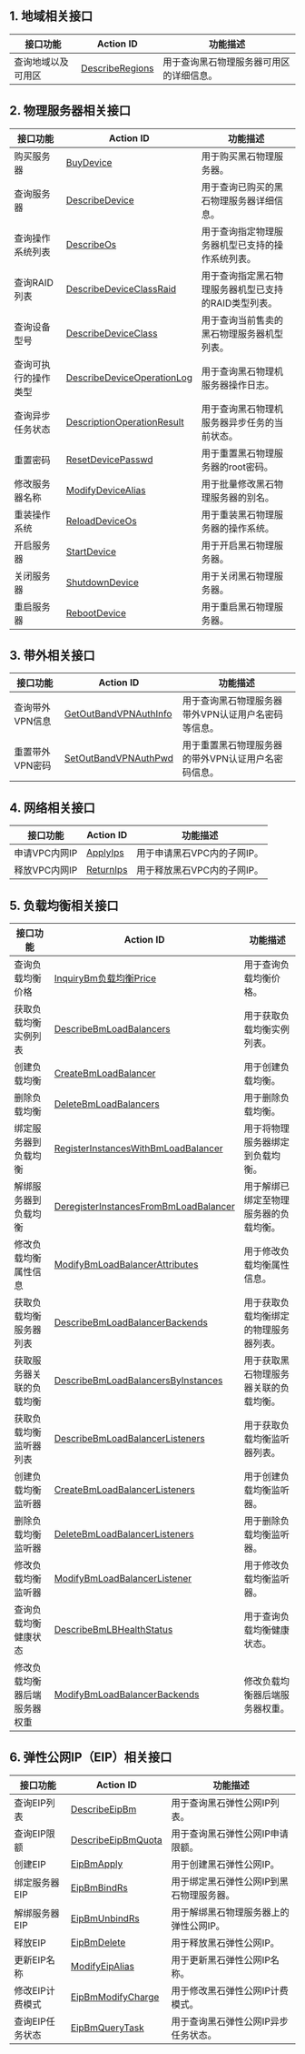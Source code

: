 
## 1. 地域相关接口
| 接口功能 | Action ID | 功能描述 |
|---------|---------|---------|
| 查询地域以及可用区 | [DescribeRegions]() | 用于查询黑石物理服务器可用区的详细信息。 |

## 2. 物理服务器相关接口
| 接口功能 | Action ID | 功能描述 |
|---------|---------|---------|
| 购买服务器 | [BuyDevice](/doc/api/456/6638) |  用于购买黑石物理服务器。 |
| 查询服务器 | [DescribeDevice]() | 用于查询已购买的黑石物理服务器详细信息。 |
| 查询操作系统列表 | [DescribeOs]() | 用于查询指定物理服务器机型已支持的操作系统列表。 |
| 查询RAID列表 | [DescribeDeviceClassRaid]() | 用于查询指定黑石物理服务器机型已支持的RAID类型列表。 |
| 查询设备型号 | [DescribeDeviceClass]() | 用于查询当前售卖的黑石物理服务器机型列表。 |
| 查询可执行的操作类型 | [DescribeDeviceOperationLog]() | 用于查询黑石物理机服务器操作日志。 |
| 查询异步任务状态 | [DescriptionOperationResult](/doc/api/456/6644) | 用于查询黑石物理机服务器异步任务的当前状态。 |
| 重置密码 | [ResetDevicePasswd](/doc/api/456/6641) | 用于重置黑石物理服务器的root密码。 |
| 修改服务器名称 | [ModifyDeviceAlias]() | 用于批量修改黑石物理服务器的别名。 |
| 重装操作系统 | [ReloadDeviceOs](/doc/api/456/6642) | 用于重装黑石物理服务器的操作系统。 |
| 开启服务器 | [StartDevice]() | 用于开启黑石物理服务器。 |
| 关闭服务器 | [ShutdownDevice](/doc/api/456/6639) | 用于关闭黑石物理服务器。 |
| 重启服务器 | [RebootDevice]() | 用于重启黑石物理服务器。 |

## 3. 带外相关接口
| 接口功能 | Action ID | 功能描述 |
|---------|---------|---------|
| 查询带外VPN信息 | [GetOutBandVPNAuthInfo]() |  用于查询黑石物理服务器带外VPN认证用户名密码等信息。 |
| 重置带外VPN密码 | [SetOutBandVPNAuthPwd]() | 用于重置黑石物理服务器的带外VPN认证用户名密码信息。 |

## 4. 网络相关接口
| 接口功能 | Action ID | 功能描述 |
|---------|---------|---------|
| 申请VPC内网IP | [ApplyIps]() | 用于申请黑石VPC内的子网IP。 |
| 释放VPC内网IP | [ReturnIps]() | 用于释放黑石VPC内的子网IP。 |

## 5. 负载均衡相关接口
| 接口功能 | Action ID | 功能描述 |
|---------|---------|---------|
| 查询负载均衡价格 | [InquiryBm负载均衡Price]() | 用于查询负载均衡价格。 |
| 获取负载均衡实例列表 | [DescribeBmLoadBalancers]() | 用于获取负载均衡实例列表。 |
| 创建负载均衡 | [CreateBmLoadBalancer]() | 用于创建负载均衡。 |
| 删除负载均衡 | [DeleteBmLoadBalancers]() | 用于删除负载均衡。 |
| 绑定服务器到负载均衡 | [RegisterInstancesWithBmLoadBalancer]() | 用于将物理服务器绑定到负载均衡。 |
| 解绑服务器到负载均衡 | [DeregisterInstancesFromBmLoadBalancer]() | 用于解绑已绑定至物理服务器的负载均衡。 |
| 修改负载均衡属性信息 | [ModifyBmLoadBalancerAttributes]() | 用于修改负载均衡属性信息。 |
| 获取负载均衡服务器列表 | [DescribeBmLoadBalancerBackends]() | 用于获取负载均衡绑定的物理服务器列表。 |
| 获取服务器关联的负载均衡 | [DescribeBmLoadBalancersByInstances]() | 用于获取黑石物理服务器关联的负载均衡。 |
| 获取负载均衡监听器列表 | [DescribeBmLoadBalancerListeners]() | 用于获取负载均衡监听器列表。 | 
| 创建负载均衡监听器 | [CreateBmLoadBalancerListeners]() | 用于创建负载均衡监听器。 |
| 删除负载均衡监听器 | [DeleteBmLoadBalancerListeners]() | 用于删除负载均衡监听器。 |
| 修改负载均衡监听器 | [ModifyBmLoadBalancerListener]() | 用于修改负载均衡监听器。 |
| 查询负载均衡健康状态 | [DescribeBmLBHealthStatus]() | 用于查询负载均衡健康状态。 |
| 修改负载均衡器后端服务器权重 | [ModifyBmLoadBalancerBackends]() | 修改负载均衡器后端服务器权重。 |


## 6. 弹性公网IP（EIP）相关接口
| 接口功能 | Action ID | 功能描述
|---------|---------|---------|
| 查询EIP列表 | [DescribeEipBm]() | 用于查询黑石弹性公网IP列表。
| 查询EIP限额 | [DescribeEipBmQuota]() | 用于查询黑石弹性公网IP申请限额。
| 创建EIP | [EipBmApply]() | 用于创建黑石弹性公网IP。
| 绑定服务器EIP | [EipBmBindRs]() | 用于绑定黑石弹性公网IP到黑石物理服务器。
| 解绑服务器EIP | [EipBmUnbindRs]() | 用于解绑黑石物理服务器上的弹性公网IP。
| 释放EIP | [EipBmDelete]() | 用于释放黑石弹性公网IP。
| 更新EIP名称 | [ModifyEipAlias]() | 用于更新黑石弹性公网IP名称。
| 修改EIP计费模式 | [EipBmModifyCharge]() | 用于修改黑石弹性公网IP计费模式。
| 查询EIP任务状态 | [EipBmQueryTask]() | 用于查询黑石弹性公网IP异步任务状态。

